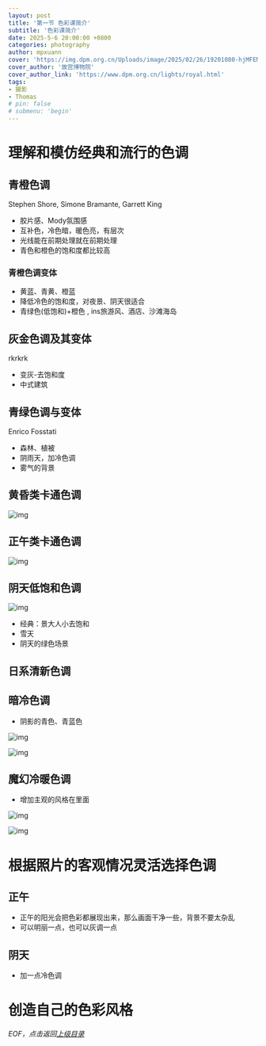 ```yaml
---
layout: post
title: '第一节 色彩课简介'
subtitle: '色彩课简介'
date: 2025-5-6 20:00:00 +0800
categories: photography
author: mpxuann
cover: 'https://img.dpm.org.cn/Uploads/image/2025/02/26/19201080-hjMFEMTnz218984.jpg'
cover_author: '故宫博物院'
cover_author_link: 'https://www.dpm.org.cn/lights/royal.html'
tags: 
- 摄影
- Thomas
# pin: false
# submenu: 'begin'
---
```


# 理解和模仿经典和流行的色调

## 青橙色调

Stephen Shore,  Simone Bramante, Garrett King

- 胶片感、Mody氛围感
- 互补色，冷色暗，暖色亮，有层次
- 光线能在前期处理就在前期处理
- 青色和橙色的饱和度都比较高

### 青橙色调变体

- 黄蓝、青黄、橙蓝
- 降低冷色的饱和度，对夜景、阴天很适合
- 青绿色(低饱和)+橙色 , ins旅游风、酒店、沙滩海岛

## 灰金色调及其变体

rkrkrk

- 变灰-去饱和度
- 中式建筑

## 青绿色调与变体

Enrico Fosstati

- 森林、植被
- 阴雨天，加冷色调
- 雾气的背景

## 黄昏类卡通色调

![img](https://zamg9w9akqn.feishu.cn/space/api/box/stream/download/asynccode/?code=ZDE5NzBiZDY2YTZmMjg4NTU2Nzk1NzA1YTdlMjJlMDJfb3JrcE8zRGJ6ZzJpOUJ0aTc0SmpQMktlZ2JOa25nTEJfVG9rZW46UWdFamJZNEhkb0lpMG94TVhpNGM1M3Bxbm9WXzE3NDY1NDUzNTY6MTc0NjU0ODk1Nl9WNA)

## 正午类卡通色调

![img](https://zamg9w9akqn.feishu.cn/space/api/box/stream/download/asynccode/?code=ZTk4ZGE3MDI3Y2NjMzFhYWI0ZTdlZGFiOGRiY2YyNTZfOEZCUTVTVk1YMEhZbmdxSXVvNW0wQW5ldGcxaEhEdHRfVG9rZW46SFJyamJkam1Ib3JMcFd4NVF1TmM0QU50bnNkXzE3NDY1NDUzNTY6MTc0NjU0ODk1Nl9WNA)

##  阴天低饱和色调

![img](https://zamg9w9akqn.feishu.cn/space/api/box/stream/download/asynccode/?code=NGRhYmQ4NGUzYmZmMjQ2ZTE1ODA5NjBhOTQ4MzQ1OWFfM2k3OUVqeWVYSHBzcU5wbmtjY3p5Z3g1QWRZRU00WENfVG9rZW46Q2FBRWI5U1czb3hhSFB4TGNoaGNHTmhJbm5nXzE3NDY1NDUzNTY6MTc0NjU0ODk1Nl9WNA)

- 经典：景大人小去饱和
- 雪天
- 阴天的绿色场景

## 日系清新色调

## 暗冷色调

- 阴影的青色、青蓝色

![img](https://zamg9w9akqn.feishu.cn/space/api/box/stream/download/asynccode/?code=YjI3YTc0YTZkM2U1YTA3MTliYzM3MTdjMTIwMWNiNWNfeExUeERjcFFiUWF4dTZQbnBQWUU5TE9xbnlxUUFPd0RfVG9rZW46RGVueWJPQkFKb096S3J4ekMxemN6SmZQbk1oXzE3NDY1NDUzNTY6MTc0NjU0ODk1Nl9WNA)

![img](https://zamg9w9akqn.feishu.cn/space/api/box/stream/download/asynccode/?code=MDU5YmY2N2I3NjQwMDgzN2M5MGE5Y2Q1Yzc5YTkzMzNfRXFZQ3NpYXFETVlsd3FXMk8zS2taejR1RWNPcDI5UjNfVG9rZW46QmRUV2JHQmx0b2k2dGt4aHVBbGNZWGJVbm9kXzE3NDY1NDUzNTY6MTc0NjU0ODk1Nl9WNA)

## 魔幻冷暖色调

- 增加主观的风格在里面

![img](https://zamg9w9akqn.feishu.cn/space/api/box/stream/download/asynccode/?code=MjAyYWFiOWVlZjEzYWNmYjk0OGJkNjljNDAzZmIyNzFfN083Vkw1aUtBQjExZVB5c1p0WXdXN0ZiYzhGRDUxVzNfVG9rZW46QVJuTGJZdWFrb1EzVkN4MUhVS2NHb1J0bkljXzE3NDY1NDUzNTY6MTc0NjU0ODk1Nl9WNA)

![img](https://zamg9w9akqn.feishu.cn/space/api/box/stream/download/asynccode/?code=MjM3OTg0M2NiZDg5ZTY1MmZiZDcyMDkxYWEwODZhNGVfM2JxMVpKejdBR2VsaEVRZkJVWkdmSm5MYUpuOWdNQ25fVG9rZW46UzNSeGJJZmxTb0xaSml4YzlVRmNhVmJubjNlXzE3NDY1NDUzNTY6MTc0NjU0ODk1Nl9WNA)

# 根据照片的客观情况灵活选择色调

## 正午

- 正午的阳光会把色彩都展现出来，那么画面干净一些，背景不要太杂乱
- 可以明丽一点，也可以灰调一点

## 阴天

- 加一点冷色调

# 创造自己的色彩风格


*EOF，点击返回[上级目录](/photography/thomas-chapter1-toc.html)*